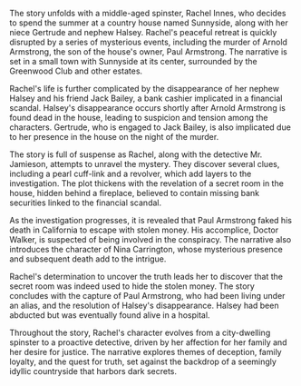 The story unfolds with a middle-aged spinster, Rachel Innes, who decides to spend the summer at a country house named Sunnyside, along with her niece Gertrude and nephew Halsey. Rachel's peaceful retreat is quickly disrupted by a series of mysterious events, including the murder of Arnold Armstrong, the son of the house's owner, Paul Armstrong. The narrative is set in a small town with Sunnyside at its center, surrounded by the Greenwood Club and other estates.

Rachel's life is further complicated by the disappearance of her nephew Halsey and his friend Jack Bailey, a bank cashier implicated in a financial scandal. Halsey's disappearance occurs shortly after Arnold Armstrong is found dead in the house, leading to suspicion and tension among the characters. Gertrude, who is engaged to Jack Bailey, is also implicated due to her presence in the house on the night of the murder.

The story is full of suspense as Rachel, along with the detective Mr. Jamieson, attempts to unravel the mystery. They discover several clues, including a pearl cuff-link and a revolver, which add layers to the investigation. The plot thickens with the revelation of a secret room in the house, hidden behind a fireplace, believed to contain missing bank securities linked to the financial scandal.

As the investigation progresses, it is revealed that Paul Armstrong faked his death in California to escape with stolen money. His accomplice, Doctor Walker, is suspected of being involved in the conspiracy. The narrative also introduces the character of Nina Carrington, whose mysterious presence and subsequent death add to the intrigue.

Rachel's determination to uncover the truth leads her to discover that the secret room was indeed used to hide the stolen money. The story concludes with the capture of Paul Armstrong, who had been living under an alias, and the resolution of Halsey's disappearance. Halsey had been abducted but was eventually found alive in a hospital.

Throughout the story, Rachel's character evolves from a city-dwelling spinster to a proactive detective, driven by her affection for her family and her desire for justice. The narrative explores themes of deception, family loyalty, and the quest for truth, set against the backdrop of a seemingly idyllic countryside that harbors dark secrets.